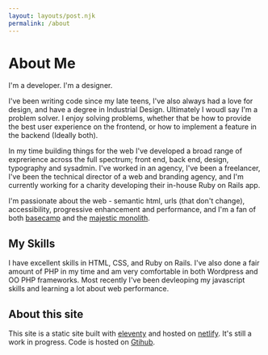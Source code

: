 ```yaml
---
layout: layouts/post.njk
permalink: /about
---
```


# About Me

I'm a developer. I'm a designer. 

I've been writing code since my late teens, I've also always had a love for design, and have a degree in Industrial Design.  Ultimately I woudl say I'm a problem solver. I enjoy solving problems, whether that be how to provide the best user experience on the frontend, or how to implement a feature in the backend (Ideally both).

In my time building things for the web I've developed a broad range of exprerience across the full spectrum; front end, back end, design, typography and sysadmin.  I've worked in an agency, I've been a freelancer, I've been the technical director of a web and branding agency, and I'm currently working for a charity developing their in-house Ruby on Rails app.

I'm passionate about the web - semantic html, urls (that don't change), accessibility, progressive enhancement and performance, and I'm a fan of both [basecamp](https://basecamp.com) and the [majestic monolith](https://m.signalvnoise.com/the-majestic-monolith/).

## My Skills
I have excellent skills in HTML, CSS, and Ruby on Rails.  I've also done a fair amount of PHP in my time and am very comfortable in both Wordpress and OO PHP frameworks.  Most recently I've been devleoping my javascript skills and learning a lot about web performance.

## About this site

This site is a static site built with [eleventy](https://www.11ty.dev) and hosted on [netlify](https://www.netlify.com). It's still a work in progress. Code is hosted on [Gtihub](https://github.com/chrispymm/chrispymm.co.uk).








